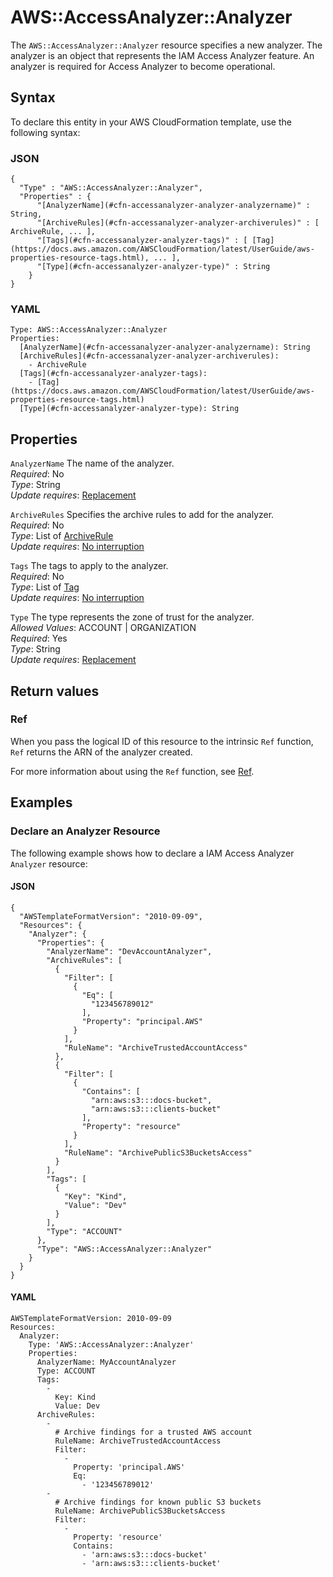 # AWS::AccessAnalyzer::Analyzer<a name="aws-resource-accessanalyzer-analyzer"></a>

The `AWS::AccessAnalyzer::Analyzer` resource specifies a new analyzer\. The analyzer is an object that represents the IAM Access Analyzer feature\. An analyzer is required for Access Analyzer to become operational\.

## Syntax<a name="aws-resource-accessanalyzer-analyzer-syntax"></a>

To declare this entity in your AWS CloudFormation template, use the following syntax:

### JSON<a name="aws-resource-accessanalyzer-analyzer-syntax.json"></a>

```
{
  "Type" : "AWS::AccessAnalyzer::Analyzer",
  "Properties" : {
      "[AnalyzerName](#cfn-accessanalyzer-analyzer-analyzername)" : String,
      "[ArchiveRules](#cfn-accessanalyzer-analyzer-archiverules)" : [ ArchiveRule, ... ],
      "[Tags](#cfn-accessanalyzer-analyzer-tags)" : [ [Tag](https://docs.aws.amazon.com/AWSCloudFormation/latest/UserGuide/aws-properties-resource-tags.html), ... ],
      "[Type](#cfn-accessanalyzer-analyzer-type)" : String
    }
}
```

### YAML<a name="aws-resource-accessanalyzer-analyzer-syntax.yaml"></a>

```
Type: AWS::AccessAnalyzer::Analyzer
Properties:
  [AnalyzerName](#cfn-accessanalyzer-analyzer-analyzername): String
  [ArchiveRules](#cfn-accessanalyzer-analyzer-archiverules):
    - ArchiveRule
  [Tags](#cfn-accessanalyzer-analyzer-tags):
    - [Tag](https://docs.aws.amazon.com/AWSCloudFormation/latest/UserGuide/aws-properties-resource-tags.html)
  [Type](#cfn-accessanalyzer-analyzer-type): String
```

## Properties<a name="aws-resource-accessanalyzer-analyzer-properties"></a>

`AnalyzerName` <a name="cfn-accessanalyzer-analyzer-analyzername"></a>
The name of the analyzer\.  
_Required_: No  
_Type_: String  
_Update requires_: [Replacement](https://docs.aws.amazon.com/AWSCloudFormation/latest/UserGuide/using-cfn-updating-stacks-update-behaviors.html#update-replacement)

`ArchiveRules` <a name="cfn-accessanalyzer-analyzer-archiverules"></a>
Specifies the archive rules to add for the analyzer\.  
_Required_: No  
_Type_: List of [ArchiveRule](aws-properties-accessanalyzer-analyzer-archiverule.md)  
_Update requires_: [No interruption](https://docs.aws.amazon.com/AWSCloudFormation/latest/UserGuide/using-cfn-updating-stacks-update-behaviors.html#update-no-interrupt)

`Tags` <a name="cfn-accessanalyzer-analyzer-tags"></a>
The tags to apply to the analyzer\.  
_Required_: No  
_Type_: List of [Tag](https://docs.aws.amazon.com/AWSCloudFormation/latest/UserGuide/aws-properties-resource-tags.html)  
_Update requires_: [No interruption](https://docs.aws.amazon.com/AWSCloudFormation/latest/UserGuide/using-cfn-updating-stacks-update-behaviors.html#update-no-interrupt)

`Type` <a name="cfn-accessanalyzer-analyzer-type"></a>
The type represents the zone of trust for the analyzer\.  
_Allowed Values_: ACCOUNT \| ORGANIZATION  
_Required_: Yes  
_Type_: String  
_Update requires_: [Replacement](https://docs.aws.amazon.com/AWSCloudFormation/latest/UserGuide/using-cfn-updating-stacks-update-behaviors.html#update-replacement)

## Return values<a name="aws-resource-accessanalyzer-analyzer-return-values"></a>

### Ref<a name="aws-resource-accessanalyzer-analyzer-return-values-ref"></a>

When you pass the logical ID of this resource to the intrinsic `Ref` function, `Ref` returns the ARN of the analyzer created\.

For more information about using the `Ref` function, see [Ref](https://docs.aws.amazon.com/AWSCloudFormation/latest/UserGuide/intrinsic-function-reference-ref.html)\.

## Examples<a name="aws-resource-accessanalyzer-analyzer--examples"></a>

### Declare an Analyzer Resource<a name="aws-resource-accessanalyzer-analyzer--examples--Declare_an_Analyzer_Resource"></a>

The following example shows how to declare a IAM Access Analyzer `Analyzer` resource:

#### JSON<a name="aws-resource-accessanalyzer-analyzer--examples--Declare_an_Analyzer_Resource--json"></a>

```
{
  "AWSTemplateFormatVersion": "2010-09-09",
  "Resources": {
    "Analyzer": {
      "Properties": {
        "AnalyzerName": "DevAccountAnalyzer",
        "ArchiveRules": [
          {
            "Filter": [
              {
                "Eq": [
                  "123456789012"
                ],
                "Property": "principal.AWS"
              }
            ],
            "RuleName": "ArchiveTrustedAccountAccess"
          },
          {
            "Filter": [
              {
                "Contains": [
                  "arn:aws:s3:::docs-bucket",
                  "arn:aws:s3:::clients-bucket"
                ],
                "Property": "resource"
              }
            ],
            "RuleName": "ArchivePublicS3BucketsAccess"
          }
        ],
        "Tags": [
          {
            "Key": "Kind",
            "Value": "Dev"
          }
        ],
        "Type": "ACCOUNT"
      },
      "Type": "AWS::AccessAnalyzer::Analyzer"
    }
  }
}
```

#### YAML<a name="aws-resource-accessanalyzer-analyzer--examples--Declare_an_Analyzer_Resource--yaml"></a>

```
AWSTemplateFormatVersion: 2010-09-09
Resources:
  Analyzer:
    Type: 'AWS::AccessAnalyzer::Analyzer'
    Properties:
      AnalyzerName: MyAccountAnalyzer
      Type: ACCOUNT
      Tags:
        -
          Key: Kind
          Value: Dev
      ArchiveRules:
        -
          # Archive findings for a trusted AWS account
          RuleName: ArchiveTrustedAccountAccess
          Filter:
            -
              Property: 'principal.AWS'
              Eq:
                - '123456789012'
        -
          # Archive findings for known public S3 buckets
          RuleName: ArchivePublicS3BucketsAccess
          Filter:
            -
              Property: 'resource'
              Contains:
                - 'arn:aws:s3:::docs-bucket'
                - 'arn:aws:s3:::clients-bucket'
```
